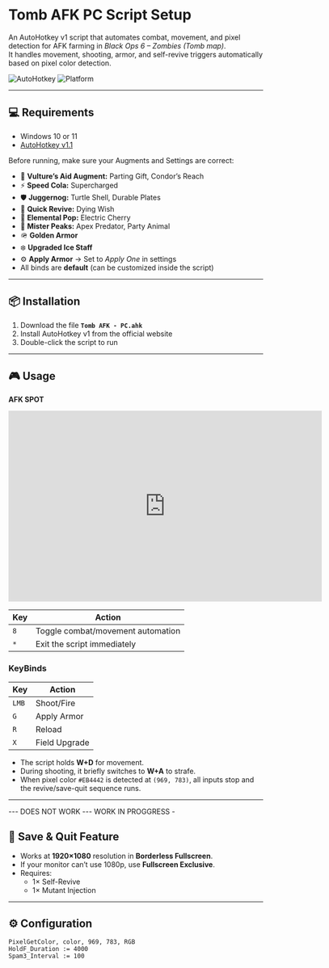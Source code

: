 # Tomb AFK PC Script Setup

An AutoHotkey v1 script that automates combat, movement, and pixel detection for AFK farming in *Black Ops 6 – Zombies (Tomb map)*.  
It handles movement, shooting, armor, and self-revive triggers automatically based on pixel color detection.

![AutoHotkey](https://img.shields.io/badge/AutoHotkey-v1.1-green)
![Platform](https://img.shields.io/badge/Platform-Windows-blue)

---

## 💻 Requirements
- Windows 10 or 11  
- [AutoHotkey v1.1](https://www.autohotkey.com/)
  
Before running, make sure your Augments and Settings are correct:

- 🧠 **Vulture’s Aid Augment:** Parting Gift, Condor’s Reach  
- ⚡ **Speed Cola:** Supercharged  
- 🛡️ **Juggernog:** Turtle Shell, Durable Plates  
- 💉 **Quick Revive:** Dying Wish  
- 🔌 **Elemental Pop:** Electric Cherry  
- 🐒 **Mister Peaks:** Apex Predator, Party Animal  
- 🪖 **Golden Armor**  
- ❄️ **Upgraded Ice Staff**  
- ⚙️ **Apply Armor** → Set to *Apply One* in settings  
- All binds are **default** (can be customized inside the script)

---

## 📦 Installation
1. Download the file **`Tomb AFK - PC.ahk`**
2. Install AutoHotkey v1 from the official website  
3. Double-click the script to run  

---

## 🎮 Usage

**AFK SPOT**
<iframe src="https://clips.twitch.tv/embed?clip=CrowdedRoundWolverinePMSTwin-DiLTSg2yhlw08npO&parent=www.example.com" frameborder="0" allowfullscreen="true" scrolling="no" height="378" width="620"></iframe>

| Key | Action |
|-----|--------|
| `8` | Toggle combat/movement automation |
| `*` | Exit the script immediately |

### KeyBinds
| Key | Action |
|-----|--------|
| `LMB` | Shoot/Fire |
| `G` | Apply Armor |
| `R` | Reload |
| `X` | Field Upgrade |

- The script holds **W+D** for movement.  
- During shooting, it briefly switches to **W+A** to strafe.  
- When pixel color `#EB4442` is detected at `(969, 783)`, all inputs stop and the revive/save-quit sequence runs.

---

--- DOES NOT WORK ---
WORK IN PROGGRESS - 
## 🧠 Save & Quit Feature
- Works at **1920×1080** resolution in **Borderless Fullscreen**.  
- If your monitor can’t use 1080p, use **Fullscreen Exclusive**.  
- Requires:  
  - 1× Self-Revive  
  - 1× Mutant Injection  

---

## ⚙️ Configuration
```ahk
PixelGetColor, color, 969, 783, RGB
HoldF_Duration := 4000
Spam3_Interval := 100




